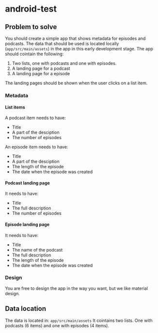 # android-test

## Problem to solve
You should create a simple app that shows metadata for episodes and podcasts. The data that should be used is located locally (`app/src/main/assets`) in the app in this early development stage. The app should cointain the following:
1. Two lists, one with podcasts and one with episodes. 
2. A landing page for a podcast
3. A landing page for a episode

The landing pages should be shown when the user clicks on a list item.

### Metadata 
#### List items
A podcast item needs to have:
- Title
- A part of the desciption
- The number of episodes

An episode item needs to have:
- Title
- A part of the desciption
- The length of the episode
- The date when the episode was created

#### Podcast landing page
It needs to have:
- Title
- The full description
- The number of episodes

#### Episode landing page
It needs to have:
- Title
- The name of the podcast
- The full description
- The length of the episode
- The date when the episode was created

### Design 
You are free to design the app in the way you want, but we like material design.

## Data location
The data is located in:
`app/src/main/assets`
It cointains two lists. One with podcasts (6 items) and one with episodes (4 items). 

